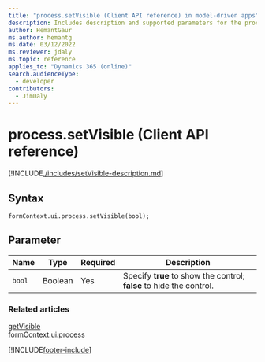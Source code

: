 ```yaml
---
title: "process.setVisible (Client API reference) in model-driven apps"
description: Includes description and supported parameters for the process.setVisible method.
author: HemantGaur
ms.author: hemantg
ms.date: 03/12/2022
ms.reviewer: jdaly
ms.topic: reference
applies_to: "Dynamics 365 (online)"
search.audienceType: 
  - developer
contributors:
  - JimDaly
---
```

# process.setVisible (Client API reference)

[!INCLUDE[./includes/setVisible-description.md](./includes/setVisible-description.md)]

## Syntax

`formContext.ui.process.setVisible(bool);`

## Parameter

|Name|Type|Required|Description|
|--|--|--|--|
|`bool`|Boolean|Yes|Specify **true** to show the control; **false** to hide the control.|

### Related articles

[getVisible](getVisible.md)   
[formContext.ui.process](../formContext-ui-process.md)

[!INCLUDE[footer-include](../../../../../includes/footer-banner.md)]
